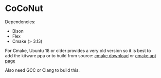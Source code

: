 # CoCoNut 

Dependencies:
- Bison
- Flex
- Cmake (> 3.13)

For Cmake, Ubuntu 18 or older provides a very old version so it is best to add the kitware ppa or to build from source:
[cmake download](https://cmake.org/download/) or [cmake apt page](https://apt.kitware.com/)

Also need GCC or Clang to build this.
